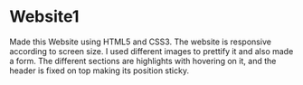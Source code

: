 # Website1

Made this Website using HTML5 and CSS3. The website is responsive according to screen size. I used different images to prettify it and also made a form. The different sections are 
highlights with hovering on it, and the header is fixed on top making its position sticky.
